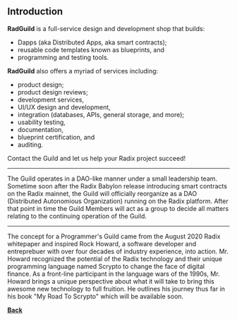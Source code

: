 ## Introduction

**RadGuild** is a full-service design and development shop that builds:

- Dapps (aka Distributed Apps, aka smart contracts);
- reusable code templates known as blueprints, and
- programming and testing tools.

**RadGuild** also offers a myriad of services including:

- product design;
- product design reviews;
- development services,
- UI/UX design and development,
- integration (databases, APIs, general storage, and more);
- usability testing,
- documentation,
- blueprint certification, and
- auditing.

Contact the Guild and let us help your Radix project succeed!

---------------------------------

The Guild operates in a DAO-like manner under a small leadership team. Sometime soon after the Radix Babylon release introducing smart contracts on the Radix mainnet, the Guild will officially reorganize as a DAO (Distributed Autonomious Organization) running on the Radix platform. After that point in time the Guild Members will act as a group to decide all matters relating to the continuing operation of the Guild.

----------------------------------

The concept for a Programmer's Guild came from the August 2020 Radix whitepaper and inspired Rock Howard, a software developer and entreprebuer with over four decades of industry experience, into action. Mr. Howard recognized the potential of the Radix technology and their unique programming language named Scrypto to change the face of digital finance. As a front-line participant in the language wars of the 1990s, Mr. Howard brings a unique perspective about what it will take to bring this awesome new technology to full fruition. He outlines his journey thus far in his book "My Road To Scrypto" which will be available soon.

[**Back**](./index.md)
